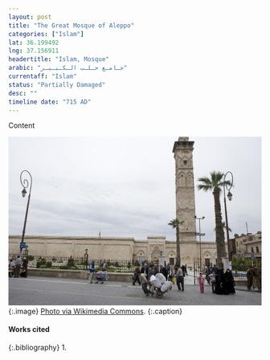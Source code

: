 ```yaml
---
layout: post
title: "The Great Mosque of Aleppo"
categories: ["Islam"]
lat: 36.199492
lng: 37.156911
headertitle: "Islam, Mosque"
arabic: "جـامـع حـلـب الـكـبـيـر‎"
currentaff: "Islam"
status: "Partially Damaged"
desc: ""
timeline date: "715 AD"
---
```

Content

![The Great Mosque of Aleppo](images/aleppomosque.jpeg)
   {:.image}
[Photo via Wikimedia Commons](https://commons.wikimedia.org/wiki/File:Aleppo_Great_Mosque_exterior_8967.jpg).
   {:.caption}

#### Works cited

{:.bibliography}
1. 